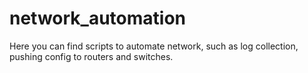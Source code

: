 # network_automation
Here you can find scripts to automate network, such as log collection, pushing config to routers and switches.
